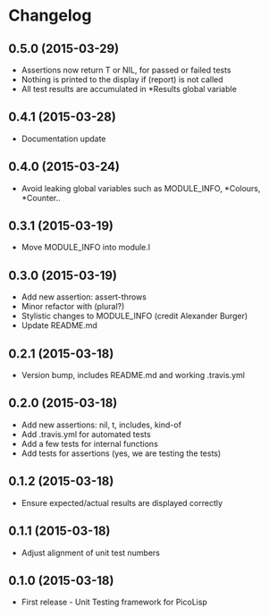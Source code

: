 # Changelog

## 0.5.0 (2015-03-29)

  * Assertions now return T or NIL, for passed or failed tests
  * Nothing is printed to the display if (report) is not called
  * All test results are accumulated in *Results global variable

## 0.4.1 (2015-03-28)

 * Documentation update

## 0.4.0 (2015-03-24)

 * Avoid leaking global variables such as MODULE_INFO, *Colours, *Counter..

## 0.3.1 (2015-03-19)

 * Move MODULE_INFO into module.l

## 0.3.0 (2015-03-19)

 * Add new assertion: assert-throws
 * Minor refactor with (plural?)
 * Stylistic changes to MODULE_INFO (credit Alexander Burger)
 * Update README.md

## 0.2.1 (2015-03-18)

 * Version bump, includes README.md and working .travis.yml

## 0.2.0 (2015-03-18)

  * Add new assertions: nil, t, includes, kind-of
  * Add .travis.yml for automated tests
  * Add a few tests for internal functions
  * Add tests for assertions (yes, we are testing the tests)

## 0.1.2 (2015-03-18)

  * Ensure expected/actual results are displayed correctly

## 0.1.1 (2015-03-18)

  * Adjust alignment of unit test numbers

## 0.1.0 (2015-03-18)

  * First release - Unit Testing framework for PicoLisp
